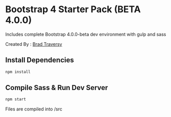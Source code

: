 # Bootstrap 4 Starter Pack (BETA 4.0.0)

Includes complete Bootstrap 4.0.0-beta dev environment with gulp and sass

Created By : [Brad Traversy](https://github.com/bradtraversy)

## Install Dependencies

```bash
npm install 
```

## Compile Sass & Run Dev Server

```bash
npm start
```

Files are compiled into /src
